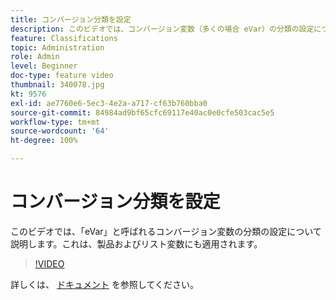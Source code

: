 ```yaml
---
title: コンバージョン分類を設定
description: このビデオでは、コンバージョン変数（多くの場合 eVar）の分類の設定について説明します。これは、製品およびリスト変数にも適用されます。
feature: Classifications
topic: Administration
role: Admin
level: Beginner
doc-type: feature video
thumbnail: 340078.jpg
kt: 9576
exl-id: ae7760e6-5ec3-4e2a-a717-cf63b760bba0
source-git-commit: 84984ad9bf65cfc69117e40ac0e0cfe503cac5e5
workflow-type: tm+mt
source-wordcount: '64'
ht-degree: 100%

---
```


# コンバージョン分類を設定

このビデオでは、「eVar」と呼ばれるコンバージョン変数の分類の設定について説明します。これは、製品およびリスト変数にも適用されます。

>[!VIDEO](https://video.tv.adobe.com/v/342941/?quality=12&learn=on&captions=jpn)

詳しくは、 [ドキュメント](https://experienceleague.adobe.com/docs/analytics/admin/admin-tools/conversion-variables/conversion-classifications.html?lang=ja) を参照してください。
